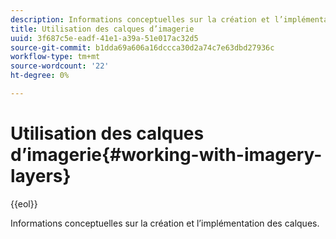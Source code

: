 ```yaml
---
description: Informations conceptuelles sur la création et l’implémentation des calques.
title: Utilisation des calques d’imagerie
uuid: 3f687c5e-eadf-41e1-a39a-51e017ac32d5
source-git-commit: b1dda69a606a16dccca30d2a74c7e63dbd27936c
workflow-type: tm+mt
source-wordcount: '22'
ht-degree: 0%

---
```



# Utilisation des calques d’imagerie{#working-with-imagery-layers}

{{eol}}

Informations conceptuelles sur la création et l’implémentation des calques.

